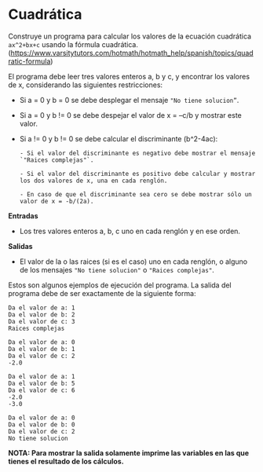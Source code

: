 # Cuadrática

Construye un programa para calcular los valores de la ecuación cuadrática `ax^2+bx+c` usando la fórmula cuadrática. (https://www.varsitytutors.com/hotmath/hotmath_help/spanish/topics/quadratic-formula)

El programa debe leer tres valores enteros a, b y c, y encontrar los valores de x, considerando las siguientes restricciones:
- Si a = 0 y b = 0 se debe desplegar el mensaje `"No tiene solucion”`.
- Si a = 0 y b != 0 se debe despejar el valor de x = –c/b y mostrar este valor.
- Si a != 0 y b != 0 se debe calcular el discriminante (b^2-4ac):
      
      - Si el valor del discriminante es negativo debe mostrar el mensaje `"Raices complejas"`.
      
      - Si el valor del discriminante es positivo debe calcular y mostrar los dos valores de x, una en cada renglón.
      
      - En caso de que el discriminante sea cero se debe mostrar sólo un valor de x = -b/(2a).

**Entradas**
- Los tres valores enteros a, b, c uno en cada renglón y en ese orden.

**Salidas**
- El valor de la o las raices (si es el caso) uno en cada renglón, o alguno de los mensajes `"No tiene solucion"` o `"Raices complejas"`.

Estos son algunos ejemplos de ejecución del programa. La salida del programa debe de ser exactamente de la siguiente forma:

```plaintext
Da el valor de a: 1
Da el valor de b: 2
Da el valor de c: 3
Raices complejas

Da el valor de a: 0
Da el valor de b: 1
Da el valor de c: 2
-2.0

Da el valor de a: 1
Da el valor de b: 5
Da el valor de c: 6
-2.0
-3.0

Da el valor de a: 0
Da el valor de b: 0
Da el valor de c: 2
No tiene solucion
```

**NOTA: Para mostrar la salida solamente imprime las variables en las que tienes el 
resultado de los cálculos.**
